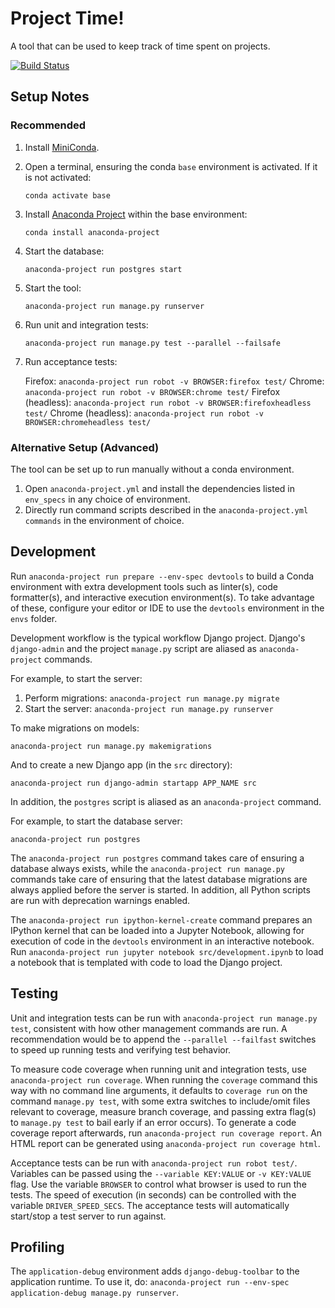 # Project Time!

A tool that can be used to keep track of time spent on projects.

[![Build Status](https://travis-ci.org/gscoppino/ProjectTime.svg?branch=master)](https://travis-ci.org/gscoppino/ProjectTime)

## Setup Notes

### Recommended

1. Install [MiniConda](https://docs.conda.io/en/latest/miniconda.html).
2. Open a terminal, ensuring the conda `base` environment is activated. If it is
   not activated:

   `conda activate base`

3. Install [Anaconda Project](https://anaconda-project.readthedocs.io/en/latest)
   within the base environment:

   `conda install anaconda-project`

4. Start the database:

    `anaconda-project run postgres start`

5. Start the tool:

   `anaconda-project run manage.py runserver`

6. Run unit and integration tests:

   `anaconda-project run manage.py test --parallel --failsafe`

7. Run acceptance tests:

    Firefox: `anaconda-project run robot -v BROWSER:firefox test/`
    Chrome:  `anaconda-project run robot -v BROWSER:chrome test/`
    Firefox (headless): `anaconda-project run robot -v BROWSER:firefoxheadless test/`
    Chrome (headless):  `anaconda-project run robot -v BROWSER:chromeheadless test/`

### Alternative Setup (Advanced)

The tool can be set up to run manually without a conda environment.

1. Open `anaconda-project.yml` and install the dependencies listed in
   `env_specs` in any choice of environment.
2. Directly run command scripts described in the
   `anaconda-project.yml` `commands` in the environment of choice.

## Development

Run `anaconda-project run prepare --env-spec devtools` to build a Conda environment
with extra development tools such as linter(s), code formatter(s), and interactive
execution environment(s). To take advantage of these, configure your editor or IDE
to use the `devtools` environment in the `envs` folder.

Development workflow is the typical workflow Django project.
Django's `django-admin` and the project `manage.py` script are aliased as
`anaconda-project` commands.

For example, to start the server:

1) Perform migrations: `anaconda-project run manage.py migrate`
2) Start the server: `anaconda-project run manage.py runserver`

To make migrations on models:

`anaconda-project run manage.py makemigrations`

And to create a new Django app (in the `src` directory):

`anaconda-project run django-admin startapp APP_NAME src`

In addition, the `postgres` script is aliased as an `anaconda-project` command.

For example, to start the database server:

`anaconda-project run postgres`

The `anaconda-project run postgres` command takes care of ensuring a database
always exists, while the `anaconda-project run manage.py` commands take care of
ensuring that the latest database migrations are always applied before the server
is started. In addition, all Python scripts are run with deprecation warnings enabled.

The `anaconda-project run ipython-kernel-create` command prepares an IPython
kernel that can be loaded into a Jupyter Notebook, allowing for execution of
code in the `devtools` environment in an interactive notebook. Run
`anaconda-project run jupyter notebook src/development.ipynb` to load a notebook
that is templated with code to load the Django project.

## Testing

Unit and integration tests can be run with `anaconda-project run manage.py test`,
consistent with how other management commands are run. A recommendation would
be to append the `--parallel --failfast` switches to speed up running tests and
verifying test behavior.

To measure code coverage when running unit and integration tests, use
`anaconda-project run coverage`. When running the `coverage` command this way
with no command line arguments, it defaults to `coverage run` on the command
`manage.py test`, with some extra switches to include/omit files relevant to
coverage, measure branch coverage, and passing extra flag(s) to `manage.py test`
to bail early if an error occurs). To generate a code coverage report afterwards,
run `anaconda-project run coverage report`. An HTML report can be generated using
`anaconda-project run coverage html`.

Acceptance tests can be run with `anaconda-project run robot test/`. Variables can be
passed using the `--variable KEY:VALUE` or `-v KEY:VALUE` flag. Use the variable
`BROWSER` to control what browser is used to run the tests. The speed of
execution (in seconds) can be controlled with the variable `DRIVER_SPEED_SECS`.
The acceptance tests will automatically start/stop a test server to run against.

## Profiling

The `application-debug` environment adds `django-debug-toolbar` to the
application runtime. To use it, do:
`anaconda-project run --env-spec application-debug manage.py runserver`.

